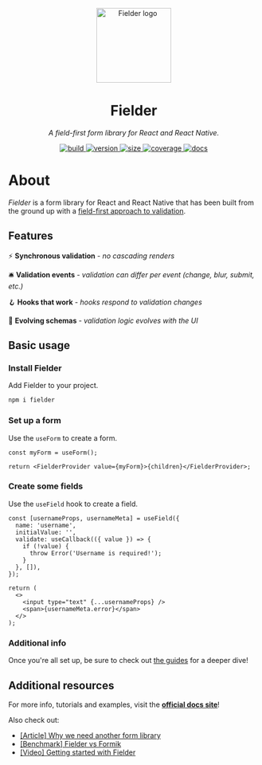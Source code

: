 <p align="center">
  <img alt="Fielder logo" src="https://github.com/andyrichardson/fielder/blob/master/docs/src/assets/readme-logo.svg?raw=true" width="150px" />
</p>

<h1 align="center">Fielder</h1>
<p align="center"><i>A field-first form library for React and React Native.</i></p>

<p align="center">
  <a href="https://circleci.com/gh/andyrichardson/fielder">
    <img src="https://img.shields.io/circleci/build/github/andyrichardson/fielder" alt="build" />
  </a>
  <a href="https://npmjs.com/package/fielder">
    <img src="https://img.shields.io/github/package-json/v/andyrichardson/fielder.svg" alt="version" />
  </a>
  <a href="https://bundlephobia.com/result?p=fielder">
    <img src="https://img.shields.io/bundlephobia/minzip/fielder.svg" alt="size" />
  </a>
  <a href="https://codecov.io/gh/andyrichardson/fielder">
    <img src="https://img.shields.io/codecov/c/github/andyrichardson/fielder.svg" alt="coverage">
  </a>
  <a href="https://fielder.andyrichardson.dev">
    <img src="https://img.shields.io/badge/docs-visit-orange" alt="docs">
  </a>
</p>

# About

_Fielder_ is a form library for React and React Native that has been built from the ground up with a [field-first approach to validation](https://dev.to/andyrichardsonn/why-we-need-another-form-library-fielder-4eah).

## Features

⚡️ **Synchronous validation** - _no cascading renders_

🛎 **Validation events** - _validation can differ per event (change, blur, submit, etc.)_

🪝 **Hooks that work** - _hooks respond to validation changes_

🧠 **Evolving schemas** - _validation logic evolves with the UI_

## Basic usage

### Install Fielder

Add Fielder to your project.

```sh
npm i fielder
```

### Set up a form

Use the `useForm` to create a form.

```tsx
const myForm = useForm();

return <FielderProvider value={myForm}>{children}</FielderProvider>;
```

### Create some fields

Use the `useField` hook to create a field.

```tsx
const [usernameProps, usernameMeta] = useField({
  name: 'username',
  initialValue: '',
  validate: useCallback(({ value }) => {
    if (!value) {
      throw Error('Username is required!');
    }
  }, []),
});

return (
  <>
    <input type="text" {...usernameProps} />
    <span>{usernameMeta.error}</span>
  </>
);
```

### Additional info

Once you're all set up, be sure to check out [the guides](http://fielder.andyrichardson.dev/guides/getting-started) for a deeper dive!

## Additional resources

For more info, tutorials and examples, visit the **[official docs site](https://fielder.andyrichardson.dev/)**!

Also check out:

- [[Article] Why we need another form library](https://dev.to/andyrichardsonn/why-we-need-another-form-library-fielder-4eah)
- [[Benchmark] Fielder vs Formik](https://github.com/andyrichardson/fielder-benchmark)
- [[Video] Getting started with Fielder](https://www.youtube.com/watch?v=wSorSlCkJwk)
